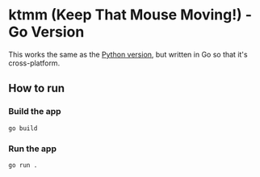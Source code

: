 # ktmm (Keep That Mouse Moving!) - Go Version

This works the same as the [Python version](https://github.com/ao/ktmm), but written in Go so that it's cross-platform.

## How to run

### Build the app
`go build`

### Run the app
`go run .`


